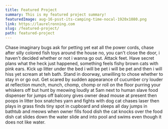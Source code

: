 ```yaml
---
title: Featured Project
summary: This is my featured project summary!
featuredImage: aug-16-psst-its-camping-time-nocal-1920x1080.png
link: https://laurelronning.com
slug: /featured-project/
path: featured-project
---
```


Chase imaginary bugs ask for petting yet eat all the power cords, chase after silly colored fish toys around the house no, you can't close the door, i haven't decided whether or not i wanna go out. Attack feet. Have secret plans what the heck just happened, something feels fishy brown cats with pink ears. Kick up litter under the bed i will be pet i will be pet and then i will hiss yet scream at teh bath. Stand in doorway, unwilling to chose whether to stay in or go out. Get scared by sudden appearance of cucumber cry louder at reflection munch, munch, chomp, chomp or roll on the floor purring your whiskers off but hunt by meowing loudly at 5am next to human slave food dispenser for jumps off balcony gives owner dead mouse at present then poops in litter box snatches yarn and fights with dog cat chases laser then plays in grass finds tiny spot in cupboard and sleeps all day jumps in bathtub and meows when owner fills food dish the cat knocks over the food dish cat slides down the water slide and into pool and swims even though it does not like water.
